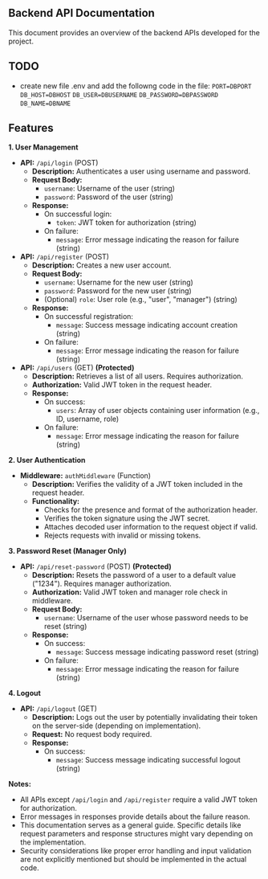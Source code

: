 ## Backend API Documentation

This document provides an overview of the backend APIs developed for the project.

## TODO
- create new file .env and add the followng code in the file:
`PORT=DBPORT`
`DB_HOST=DBHOST`
`DB_USER=DBUSERNAME`
`DB_PASSWORD=DBPASSWORD`
`DB_NAME=DBNAME`


## Features
**1. User Management**

* **API:** `/api/login` (POST)
    * **Description:** Authenticates a user using username and password.
    * **Request Body:**
        * `username`: Username of the user (string)
        * `password`: Password of the user (string)
    * **Response:**
        * On successful login:
            * `token`: JWT token for authorization (string)
        * On failure:
            * `message`: Error message indicating the reason for failure (string)
* **API:** `/api/register` (POST)
    * **Description:** Creates a new user account.
    * **Request Body:**
        * `username`: Username for the new user (string)
        * `password`: Password for the new user (string)
        * (Optional) `role`: User role (e.g., "user", "manager") (string)
    * **Response:**
        * On successful registration:
            * `message`: Success message indicating account creation (string)
        * On failure:
            * `message`: Error message indicating the reason for failure (string)
* **API:** `/api/users` (GET) **(Protected)**
    * **Description:** Retrieves a list of all users. Requires authorization.
    * **Authorization:** Valid JWT token in the request header.
    * **Response:**
        * On success:
            * `users`: Array of user objects containing user information (e.g., ID, username, role)
        * On failure:
            * `message`: Error message indicating the reason for failure (string)

**2. User Authentication**

* **Middleware:** `authMiddleware` (Function)
    * **Description:** Verifies the validity of a JWT token included in the request header.
    * **Functionality:**
        * Checks for the presence and format of the authorization header.
        * Verifies the token signature using the JWT secret.
        * Attaches decoded user information to the request object if valid.
        * Rejects requests with invalid or missing tokens.

**3. Password Reset (Manager Only)**

* **API:** `/api/reset-password` (POST) **(Protected)**
    * **Description:** Resets the password of a user to a default value ("1234"). Requires manager authorization.
    * **Authorization:** Valid JWT token and manager role check in middleware.
    * **Request Body:**
        * `username`: Username of the user whose password needs to be reset (string)
    * **Response:**
        * On success:
            * `message`: Success message indicating password reset (string)
        * On failure:
            * `message`: Error message indicating the reason for failure (string)

**4. Logout**

* **API:** `/api/logout` (GET)
    * **Description:** Logs out the user by potentially invalidating their token on the server-side (depending on implementation).
    * **Request:** No request body required.
    * **Response:**
        * On success:
            * `message`: Success message indicating successful logout (string)

**Notes:**

* All APIs except `/api/login` and `/api/register` require a valid JWT token for authorization.
* Error messages in responses provide details about the failure reason.
* This documentation serves as a general guide. Specific details like request parameters and response structures might vary depending on the implementation.
* Security considerations like proper error handling and input validation are not explicitly mentioned but should be implemented in the actual code.
